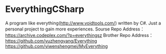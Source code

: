 # EverythingCSharp
A program like everything(http://www.voidtools.com/) written by C#.    Just a personal project to gain more experiences.
Sourse Repo Address：
https://archive.codeplex.com/?p=everythingsz
Brother Repo Address：
https://github.com/yuzhengyang/Everything
https://github.com/yiwenshengmei/MyEverything